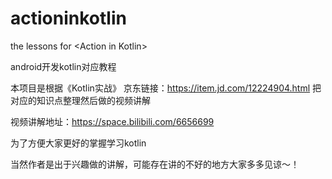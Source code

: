 # actioninkotlin
the lessons for &lt;Action in Kotlin>

android开发kotlin对应教程

本项目是根据《Kotlin实战》
京东链接：https://item.jd.com/12224904.html
把对应的知识点整理然后做的视频讲解

视频讲解地址：https://space.bilibili.com/6656699

为了方便大家更好的掌握学习kotlin

当然作者是出于兴趣做的讲解，可能存在讲的不好的地方大家多多见谅～！




